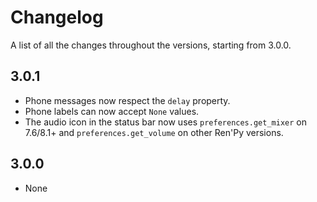 # Changelog

A list of all the changes throughout the versions, starting from 3.0.0.

## 3.0.1
- Phone messages now respect the `delay` property.
- Phone labels can now accept `None` values.
- The audio icon in the status bar now uses `preferences.get_mixer` on 7.6/8.1+ and `preferences.get_volume` on other Ren'Py versions.

## 3.0.0
- None
